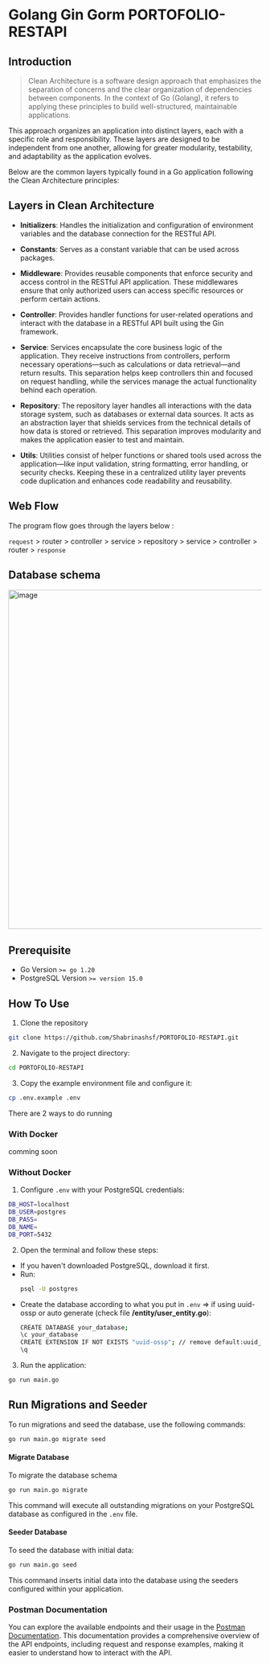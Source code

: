 # Golang Gin Gorm PORTOFOLIO-RESTAPI

## Introduction 
> Clean Architecture is a software design approach that emphasizes the separation of concerns and the clear organization of dependencies between components. In the context of Go (Golang), it refers to applying these principles to build well-structured, maintainable applications.

This approach organizes an application into distinct layers, each with a specific role and responsibility. These layers are designed to be independent from one another, allowing for greater modularity, testability, and adaptability as the application evolves.

Below are the common layers typically found in a Go application following the Clean Architecture principles:

## Layers in Clean Architecture 
- **Initializers**: Handles the initialization and configuration of environment variables and the database connection for the RESTful API.

- **Constants**: Serves as a constant variable that can be used across packages.

- **Middleware**: Provides reusable components that enforce security and access control in the RESTful API application. These middlewares ensure that only authorized users can access specific resources or perform certain actions.

- **Controller**: Provides handler functions for user-related operations and interact with the database in a RESTful API built using the Gin framework.

- **Service**: Services encapsulate the core business logic of the application. They receive instructions from controllers, perform necessary operations—such as calculations or data retrieval—and return results. This separation helps keep controllers thin and focused on request handling, while the services manage the actual functionality behind each operation.

- **Repository**: The repository layer handles all interactions with the data storage system, such as databases or external data sources. It acts as an abstraction layer that shields services from the technical details of how data is stored or retrieved. This separation improves modularity and makes the application easier to test and maintain.

- **Utils**: Utilities consist of helper functions or shared tools used across the application—like input validation, string formatting, error handling, or security checks. Keeping these in a centralized utility layer prevents code duplication and enhances code readability and reusability.

## Web Flow 
The program flow goes through the layers below :

`request` > router > controller > service > repository > service > controller > router > `response`

## Database schema
<img width="1027" height="675" alt="image" src="https://github.com/user-attachments/assets/bbf0fa20-ab1c-4a66-bf72-de486ceca50c" />


## Prerequisite 
- Go Version `>= go 1.20`
- PostgreSQL Version `>= version 15.0`

## How To Use
1. Clone the repository
  ```bash
  git clone https://github.com/Shabrinashsf/PORTOFOLIO-RESTAPI.git
  ```
2. Navigate to the project directory:
  ```bash
  cd PORTOFOLIO-RESTAPI
  ```
3. Copy the example environment file and configure it:
  ```bash 
  cp .env.example .env
  ```

There are 2 ways to do running
### With Docker
comming soon

### Without Docker
1. Configure `.env` with your PostgreSQL credentials:
  ```bash
  DB_HOST=localhost
  DB_USER=postgres
  DB_PASS=
  DB_NAME=
  DB_PORT=5432
  ```
2. Open the terminal and follow these steps:
  - If you haven't downloaded PostgreSQL, download it first.
  - Run:
    ```bash
    psql -U postgres
    ```
  - Create the database according to what you put in `.env` => if using uuid-ossp or auto generate (check file **/entity/user_entity.go**):
    ```bash
    CREATE DATABASE your_database;
    \c your_database
    CREATE EXTENSION IF NOT EXISTS "uuid-ossp"; // remove default:uuid_generate_v4() if you not use you can uncomment code in user_entity.go
    \q
    ``` 
3. Run the application:
  ```bash
  go run main.go
  ```

## Run Migrations and Seeder
To run migrations and seed the database, use the following commands:

```bash
go run main.go migrate seed
```

#### Migrate Database 
To migrate the database schema 
```bash
go run main.go migrate
```
This command will execute all outstanding migrations on your PostgreSQL database as configured in the `.env` file.

#### Seeder Database 
To seed the database with initial data:
```bash
go run main.go seed
```
This command inserts initial data into the database using the seeders configured within your application.

### Postman Documentation
You can explore the available endpoints and their usage in the [Postman Documentation](https://www.postman.com/shabresf/workspace/my-projects/collection/38942886-ed607f3f-5c8c-4cb5-9bf6-2d928b52f023?action=share&creator=38942886). This documentation provides a comprehensive overview of the API endpoints, including request and response examples, making it easier to understand how to interact with the API.

